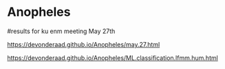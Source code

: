 # Anopheles

#results for ku enm meeting May 27th

https://devonderaad.github.io/Anopheles/may.27.html

https://devonderaad.github.io/Anopheles/ML.classification.lfmm.hum.html
